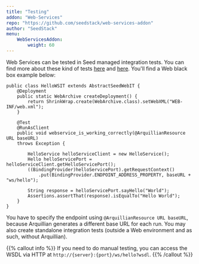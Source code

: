```yaml
---
title: "Testing"
addon: "Web-Services"
repo: "https://github.com/seedstack/web-services-addon"
author: "SeedStack"
menu:
    WebServicesAddon:
        weight: 60
---
```


Web Services can be tested in Seed managed integration tests. You can find more about these kind of tests 
[here](../../testing/integration) and [here](../../testing/integration-web). You'll find a Web black box example below:

```
public class HelloWSIT extends AbstractSeedWebIT {
    @Deployment
    public static WebArchive createDeployment() {
        return ShrinkWrap.create(WebArchive.class).setWebXML("WEB-INF/web.xml");
    }

    @Test
    @RunAsClient
    public void webservice_is_working_correctly(@ArquillianResource URL baseURL)
    throws Exception {
    
        HelloService helloServiceClient = new HelloService();
        Hello helloServicePort = helloServiceClient.getHelloServicePort();
        ((BindingProvider)helloServicePort).getRequestContext()
            .put(BindingProvider.ENDPOINT_ADDRESS_PROPERTY, baseURL + "ws/hello");
        
        String response = helloServicePort.sayHello("World");
        Assertions.assertThat(response).isEqualTo("Hello World");
    }
}
```

You have to specify the endpoint using `@ArquillianResource URL baseURL`, because Arquillian generates
a different base URL for each run. You may also create standalone integration tests (outside a Web environment and as such, 
without Arquillian). 

{{% callout info %}} 
If you need to do manual testing, you can access the WSDL via HTTP at `http://{server}:{port}/ws/hello?wsdl`.
{{% /callout %}}

